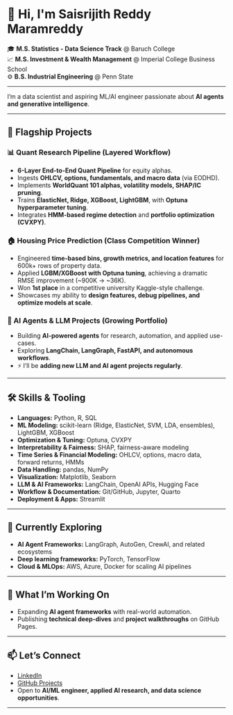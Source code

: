 # 👋 Hi, I'm Saisrijith Reddy Maramreddy

🎓 **M.S. Statistics - Data Science Track** @ Baruch College  
📈 **M.S. Investment & Wealth Management** @ Imperial College Business School  
⚙️ **B.S. Industrial Engineering** @ Penn State  

---

I’m a data scientist and aspiring ML/AI engineer passionate about **AI agents and generative intelligence**.

---

## 🚀 Flagship Projects

### 📊 Quant Research Pipeline (Layered Workflow)
- **6-Layer End-to-End Quant Pipeline** for equity alphas.
- Ingests **OHLCV, options, fundamentals, and macro data** (via EODHD).
- Implements **WorldQuant 101 alphas, volatility models, SHAP/IC pruning**.
- Trains **ElasticNet, Ridge, XGBoost, LightGBM**, with **Optuna hyperparameter tuning**.
- Integrates **HMM-based regime detection** and **portfolio optimization (CVXPY)**.

### 🏠 Housing Price Prediction (Class Competition Winner)
- Engineered **time-based bins, growth metrics, and location features** for 600k+ rows of property data.
- Applied **LGBM/XGBoost with Optuna tuning**, achieving a dramatic RMSE improvement (~900K → ~36K).
- Won **1st place** in a competitive university Kaggle-style challenge.
- Showcases my ability to **design features, debug pipelines, and optimize models at scale**.

### 🤖 AI Agents & LLM Projects (Growing Portfolio)
- Building **AI-powered agents** for research, automation, and applied use-cases.
- Exploring **LangChain, LangGraph, FastAPI, and autonomous workflows**.
- ⚡️ I’ll be **adding new LLM and AI agent projects regularly**.

---

## 🛠️ Skills & Tooling
- **Languages:** Python, R, SQL  
- **ML Modeling:** scikit-learn (Ridge, ElasticNet, SVM, LDA, ensembles), LightGBM, XGBoost  
- **Optimization & Tuning:** Optuna, CVXPY  
- **Interpretability & Fairness:** SHAP, fairness-aware modeling  
- **Time Series & Financial Modeling:** OHLCV, options, macro data, forward returns, HMMs  
- **Data Handling:** pandas, NumPy  
- **Visualization:** Matplotlib, Seaborn  
- **LLM & AI Frameworks:** LangChain, OpenAI APIs, Hugging Face  
- **Workflow & Documentation:** Git/GitHub, Jupyter, Quarto  
- **Deployment & Apps:** Streamlit

---

## 🌱 Currently Exploring
- **AI Agent Frameworks:** LangGraph, AutoGen, CrewAI, and related ecosystems  
- **Deep learning frameworks:** PyTorch, TensorFlow  
- **Cloud & MLOps:** AWS, Azure, Docker for scaling AI pipelines  
---

## 🌱 What I’m Working On

- Expanding **AI agent frameworks** with real-world automation.
- Publishing **technical deep-dives** and **project walkthroughs** on GitHub Pages.
---

## 📫 Let’s Connect

- [LinkedIn](https://www.linkedin.com/in/saisrijith)  
- [GitHub Projects](https://github.com/srijith-reddy)  
- Open to **AI/ML engineer, applied AI research, and data science opportunities**.
---
